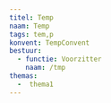 ```yaml
---
titel: Temp
naam: Temp
tags: tem,p
konvent: TempConvent
bestuur:
  - functie: Voorzitter
    naam: /tmp
themas:
  -  thema1
---
```

